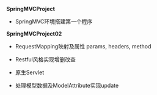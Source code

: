 **SpringMVCProject**  

- SpringMVC环境搭建第一个程序

**SpringMVCProject02** 

- RequestMapping映射及属性 params, headers, method

- Restful风格实现增删改查

- 原生Servlet

- 处理模型数据及ModelAttribute实现update





